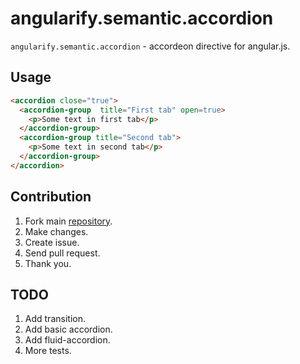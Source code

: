 angularify.semantic.accordion
===============================

`angularify.semantic.accordion` - accordeon directive for angular.js.

Usage
-------------------------------

```html
<accordion close="true">
  <accordion-group  title="First tab" open=true>
    <p>Some text in first tab</p>
  </accordion-group> 
  <accordion-group title="Second tab">
    <p>Some text in second tab</p>
  </accordion-group> 
</accordion>
```

Contribution
-------------------------------

 1. Fork main [repository](https://github.com/angularify/angular-semantic-ui).
 2. Make changes.
 3. Create issue.
 4. Send pull request.
 5. Thank you.

TODO
-------------------------------

 1. Add transition.
 2. Add basic accordion.
 3. Add fluid-accordion.
 3. More tests.